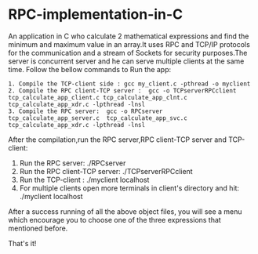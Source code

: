 # RPC-implementation-in-C
An application in C who calculate 2 mathematical expressions and find the minimum and maximum value in an array.It uses RPC and TCP/IP protocols for the communication and a stream of Sockets for security purposes.The server is concurrent server and he can serve multiple clients at the same time.
Follow the bellow commands to Run the app:
```
1. Compile the TCP-client side : gcc my_client.c -pthread -o myclient 
2. Compile the RPC client-TCP server :  gcc -o TCPserverRPCclient tcp_calculate_app_client.c tcp_calculate_app_clnt.c tcp_calculate_app_xdr.c -lpthread -lnsl
3. Compile the RPC server:  gcc -o RPCserver tcp_calculate_app_server.c  tcp_calculate_app_svc.c tcp_calculate_app_xdr.c -lpthread -lnsl
```
After the compilation,run the RPC server,RPC client-TCP server and TCP-client:

1. Run the RPC server: ./RPCserver
2. Run the RPC client-TCP server: ./TCPserverRPCclient <port>
3. Run the TCP-client : ./myclient localhost <port>
4. For multiple clients open more terminals in client's directory and hit: ./myclient localhost <port>

After a success running of all the above object files, you will see a menu which encourage you to choose one of the three expressions that mentioned before.

That's it!

